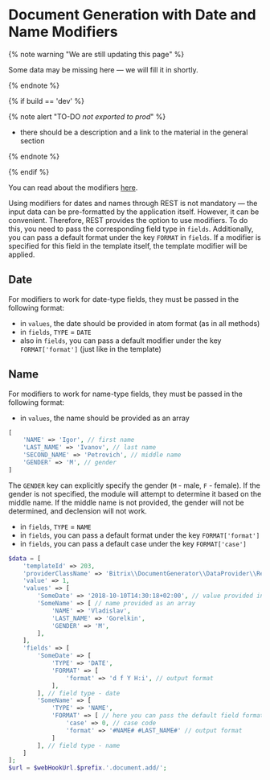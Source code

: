 # Document Generation with Date and Name Modifiers

{% note warning "We are still updating this page" %}

Some data may be missing here — we will fill it in shortly.

{% endnote %}

{% if build == 'dev' %}

{% note alert "TO-DO _not exported to prod_" %}

- there should be a description and a link to the material in the general section
  
{% endnote %}

{% endif %}

You can read about the modifiers [here](https://training.bitrix24.com/api_d7/bitrix/documentgenerator/modifiers.php).

Using modifiers for dates and names through REST is not mandatory — the input data can be pre-formatted by the application itself. However, it can be convenient. Therefore, REST provides the option to use modifiers. To do this, you need to pass the corresponding field type in `fields`. Additionally, you can pass a default format under the key `FORMAT` in `fields`. If a modifier is specified for this field in the template itself, the template modifier will be applied.

## Date

For modifiers to work for date-type fields, they must be passed in the following format:
- in `values`, the date should be provided in atom format (as in all methods)
- in `fields`, `TYPE` = `DATE`
- also in `fields`, you can pass a default modifier under the key `FORMAT['format']` (just like in the template)

## Name

For modifiers to work for name-type fields, they must be passed in the following format:
- in `values`, the name should be provided as an array

```php
[
    'NAME' => 'Igor', // first name
    'LAST_NAME' => 'Ivanov', // last name
    'SECOND_NAME' => 'Petrovich', // middle name
    'GENDER' => 'M', // gender
]
```

The `GENDER` key can explicitly specify the gender (`M` - male, `F` - female). If the gender is not specified, the module will attempt to determine it based on the middle name. If the middle name is not provided, the gender will not be determined, and declension will not work.

- in `fields`, `TYPE` = `NAME`
- in `fields`, you can pass a default format under the key `FORMAT['format']`
- in `fields`, you can pass a default case under the key `FORMAT['case']`

```php
$data = [
	'templateId' => 203,
	'providerClassName' => 'Bitrix\\DocumentGenerator\\DataProvider\\Rest',
	'value' => 1,
	'values' => [
		'SomeDate' => '2018-10-10T14:30:18+02:00', // value provided in atom format
		'SomeName' => [ // name provided as an array
			'NAME' => 'Vladislav',
			'LAST_NAME' => 'Gorelkin',
			'GENDER' => 'M',
		],
	],
	'fields' => [
		'SomeDate' => [
			'TYPE' => 'DATE',
			'FORMAT' => [
				'format' => 'd f Y H:i', // output format
			],
		], // field type - date
		'SomeName' => [
			'TYPE' => 'NAME',
			'FORMAT' => [ // here you can pass the default field format
				'case' => 0, // case code
				'format' => '#NAME# #LAST_NAME#' // output format
			]
		], // field type - name
	]
];
$url = $webHookUrl.$prefix.'.document.add/';
```
